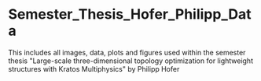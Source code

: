 # Semester_Thesis_Hofer_Philipp_Data
This includes all images, data, plots and figures used within the semester thesis "Large-scale three-dimensional topology optimization for lightweight structures with Kratos Multiphysics" by Philipp Hofer
